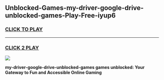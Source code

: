 
## Unblocked-Games-my-driver-google-drive-unblocked-games-Play-Free-iyup6
<h3>
<a href="https://premium76.site?title=my-driver-google-drive-unblocked-games&ref=21A">CLICK TO PLAY</a></h3>
<hr>

<h3>
<a href="https://premium76.site?title=my-driver-google-drive-unblocked-games&ref=21A">CLICK 2 PLAY</a>
  
</h3>

<a href="https://premium76.site?title=my-driver-google-drive-unblocked-games&ref=21A"><img src="https://clearcache.store/games.png"></a>


**my-driver-google-drive-unblocked-games games unblocked: Your Gateway to Fun and Accessible Online Gaming**
